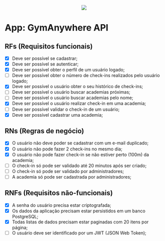 <p align="center">
  <img src="http://img.shields.io/static/v1?label=STATUS&message=EM%20DESENVOLVIMENTO&color=RED&style=for-the-badge"/>
</p>

# App: GymAnywhere API

## RFs (Requisitos funcionais)

- [X] Deve ser possível se cadastrar;
- [X] Deve ser possível se autenticar;
- [X] Deve ser possível obter o perfil de um usuário logado;
- [ ] Deve ser possível obter o número de check-ins realizados pelo usuário logado;
- [X] Deve ser possível o usuário obter o seu histórico de check-ins;
- [ ] Deve ser possível o usuário buscar academias próximas;
- [ ] Deve ser possível o usuário buscar academias pelo nome;
- [X] Deve ser possível o usuário realizar check-in em uma academia;
- [ ] Deve ser possível validar o check-in de um usuário;
- [X] Deve ser possível cadastrar uma academia;

## RNs (Regras de negócio)

- [X] O usuário não deve poder se cadastrar com um e-mail duplicado;
- [X] O usuário não pode fazer 2 check-ins no mesmo dia;
- [X] O usuário não pode fazer check-in se não estiver perto (100m) da academia;
- [ ] O check-in só pode ser validado até 20 minutos após ser criado;
- [ ] O check-in só pode ser validado por administradores;
- [ ] A academia só pode ser cadastrada por administradores;

## RNFs (Requisitos não-funcionais)

- [X] A senha do usuário precisa estar criptografada;
- [X] Os dados da aplicação precisam estar persistidos em um banco PostgreSQL;
- [X] Todas listas de dados precisam estar paginadas com 20 itens por página;
- [ ] O usuário deve ser identificado por um JWT (JSON Web Token);
